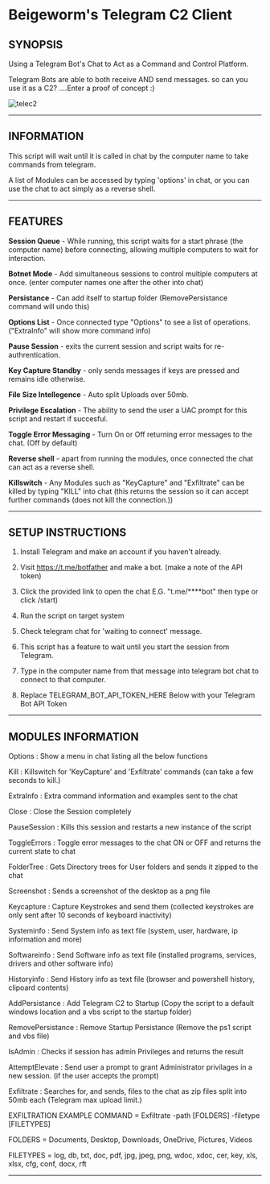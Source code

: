 # Beigeworm's Telegram C2 Client 

**SYNOPSIS**
-------------

Using a Telegram Bot's Chat to Act as a Command and Control Platform.

Telegram Bots are able to both receive AND send messages. so can you use it as a C2? ....Enter a proof of concept :)

![telec2](https://github.com/beigeworm/Powershell-Tools-and-Toys/assets/93350544/58ec957d-4792-4d5a-9f06-ced4ccc3408d)

-----------------------------------------------------------------------------------------------------------------------------

**INFORMATION**
---------------

This script will wait until it is called in chat by the computer name to take commands from telegram.

A list of Modules can be accessed by typing 'options' in chat, or you can use the chat to act simply as a reverse shell.

-----------------------------------------------------------------------------------------------------------------------------

**FEATURES**
-------------

**Session Queue**          - While running, this script waits for a start phrase (the computer name) before connecting, allowing multiple computers to wait for interaction.

**Botnet Mode**            - Add simultaneous sessions to control multiple computers at once. (enter computer names one after the other into chat)

**Persistance**            - Can add itself to startup folder (RemovePersistance command will undo this)

**Options List**           - Once connected type "Options" to see a list of operations. ("ExtraInfo" will show more command info)

**Pause Session**          - exits the current session and script waits for re-authrentication.

**Key Capture Standby**    - only sends messages if keys are pressed and remains idle otherwise.

**File Size Intellegence** - Auto split Uploads over 50mb.

**Privilege Escalation**   - The ability to send the user a UAC prompt for this script and restart if succesful.

**Toggle Error Messaging** - Turn On or Off returning error messages to the chat. (Off by default)

**Reverse shell**          - apart from running the modules, once connected the chat can act as a reverse shell.

**Killswitch**             - Any Modules such as "KeyCapture" and "Exfiltrate" can be killed by typing "KILL" into chat
                         (this returns the session so it can accept further commands (does not kill the connection.))
                         
-----------------------------------------------------------------------------------------------------------------------------

**SETUP INSTRUCTIONS**
----------------------
 1. Install Telegram and make an account if you haven't already.

 2. Visit https://t.me/botfather and make a bot. (make a note of the API token)
 
 3. Click the provided link to open the chat E.G. "t.me/****bot" then type or click /start)
 
 4. Run the script on target system
 
 5. Check telegram chat for 'waiting to connect' message.
 
 6. This script has a feature to wait until you start the session from Telegram.
 
 7. Type in the computer name from that message into telegram bot chat to connect to that computer.
 
 8. Replace TELEGRAM_BOT_API_TOKEN_HERE Below with your Telegram Bot API Token

-----------------------------------------------------------------------------------------------------------------------------

**MODULES INFORMATION**
-----------------------

Options           : Show a menu in chat listing all the below functions

Kill              : Killswitch for 'KeyCapture' and 'Exfiltrate' commands (can take a few seconds to kill.)

ExtraInfo         : Extra command information and examples sent to the chat

Close             : Close the Session completely

PauseSession      : Kills this session and restarts a new instance of the script

ToggleErrors      : Toggle error messages to the chat ON or OFF and returns the current state to chat

FolderTree        : Gets Directory trees for User folders and sends it zipped to the chat

Screenshot        : Sends a screenshot of the desktop as a png file

Keycapture        : Capture Keystrokes and send them (collected keystrokes are only sent after 10 seconds of keyboard inactivity)

Systeminfo        : Send System info as text file (system, user, hardware, ip information and more)

Softwareinfo      : Send Software info as text file (installed programs, services, drivers and other software info)

Historyinfo       : Send History info as text file (browser and powershell history, clipoard contents)

AddPersistance    : Add Telegram C2 to Startup (Copy the script to a default windows location and a vbs script to the startup folder)

RemovePersistance : Remove Startup Persistance (Remove the ps1 script and vbs file)

IsAdmin           : Checks if session has admin Privileges and returns the result

AttemptElevate    : Send user a prompt to grant Administrator privilages in a new session. (if the user accepts the prompt)

Exfiltrate        : Searches for, and sends, files to the chat as zip files split into 50mb each (Telegram max upload limit.)

 EXFILTRATION EXAMPLE COMMAND  =  Exfiltrate -path [FOLDERS] -filetype [FILETYPES]
 
 FOLDERS = Documents, Desktop, Downloads, OneDrive, Pictures, Videos
 
 FILETYPES = log, db, txt, doc, pdf, jpg, jpeg, png, wdoc, xdoc, cer, key, xls, xlsx, cfg, conf, docx, rft
 
-----------------------------------------------------------------------------------------------------------------------------

